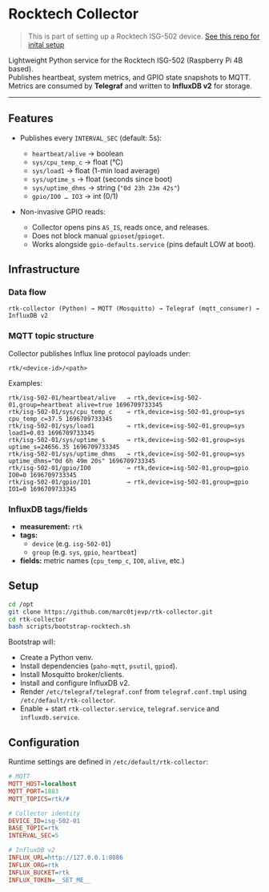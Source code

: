 # Rocktech Collector

> This is part of setting up a Rocktech ISG-502 device. [See this repo for inital setup](https://github.com/marc0tjevp/rocktech-isg-502)

Lightweight Python service for the Rocktech ISG-502 (Raspberry Pi 4B based).  
Publishes heartbeat, system metrics, and GPIO state snapshots to MQTT.  
Metrics are consumed by **Telegraf** and written to **InfluxDB v2** for storage.

---

## Features

- Publishes every `INTERVAL_SEC` (default: 5s):
  - `heartbeat/alive` → boolean
  - `sys/cpu_temp_c` → float (°C)
  - `sys/load1` → float (1-min load average)
  - `sys/uptime_s` → float (seconds since boot)
  - `sys/uptime_dhms` → string (`"0d 23h 23m 42s"`)
  - `gpio/IO0 … IO3` → int (0/1)

- Non-invasive GPIO reads:
  - Collector opens pins `AS_IS`, reads once, and releases.
  - Does not block manual `gpioset`/`gpioget`.
  - Works alongside `gpio-defaults.service` (pins default LOW at boot).

## Infrastructure

### Data flow
```
rtk-collector (Python) → MQTT (Mosquitto) → Telegraf (mqtt_consumer) → InfluxDB v2
```

### MQTT topic structure
Collector publishes Influx line protocol payloads under:
```
rtk/<device-id>/<path>
```

Examples:
```
rtk/isg-502-01/heartbeat/alive   → rtk,device=isg-502-01,group=heartbeat alive=true 1696709733345
rtk/isg-502-01/sys/cpu_temp_c    → rtk,device=isg-502-01,group=sys cpu_temp_c=37.5 1696709733345
rtk/isg-502-01/sys/load1         → rtk,device=isg-502-01,group=sys load1=0.03 1696709733345
rtk/isg-502-01/sys/uptime_s      → rtk,device=isg-502-01,group=sys uptime_s=24656.35 1696709733345
rtk/isg-502-01/sys/uptime_dhms   → rtk,device=isg-502-01,group=sys uptime_dhms="0d 6h 49m 20s" 1696709733345
rtk/isg-502-01/gpio/IO0          → rtk,device=isg-502-01,group=gpio IO0=0 1696709733345
rtk/isg-502-01/gpio/IO1          → rtk,device=isg-502-01,group=gpio IO1=0 1696709733345
```

### InfluxDB tags/fields
- **measurement:** `rtk`  
- **tags:**  
  - `device` (e.g. `isg-502-01`)  
  - `group` (e.g. `sys`, `gpio`, `heartbeat`)  
- **fields:** metric names (`cpu_temp_c`, `IO0`, `alive`, etc.)  

## Setup

```bash
cd /opt
git clone https://github.com/marc0tjevp/rtk-collector.git
cd rtk-collector
bash scripts/bootstrap-rocktech.sh
```

Bootstrap will:
- Create a Python venv.
- Install dependencies (`paho-mqtt`, `psutil`, `gpiod`).
- Install Mosquitto broker/clients.
- Install and configure InfluxDB v2.
- Render `/etc/telegraf/telegraf.conf` from `telegraf.conf.tmpl` using `/etc/default/rtk-collector`.
- Enable + start `rtk-collector.service`, `telegraf.service` and `influxdb.service`.

## Configuration

Runtime settings are defined in `/etc/default/rtk-collector`:

```ini
# MQTT
MQTT_HOST=localhost
MQTT_PORT=1883
MQTT_TOPICS=rtk/#

# Collector identity
DEVICE_ID=isg-502-01
BASE_TOPIC=rtk
INTERVAL_SEC=5

# InfluxDB v2
INFLUX_URL=http://127.0.0.1:8086
INFLUX_ORG=rtk
INFLUX_BUCKET=rtk
INFLUX_TOKEN=__SET_ME__
```
